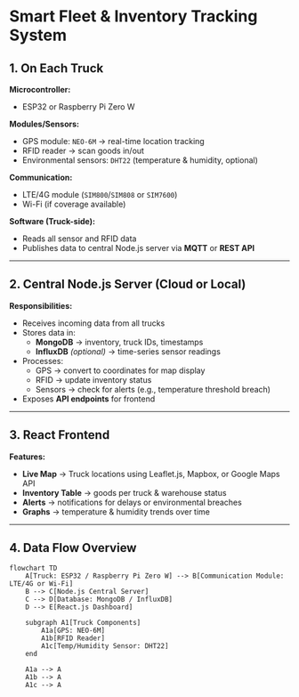 # Smart Fleet & Inventory Tracking System

## 1. On Each Truck

**Microcontroller:**  
- ESP32 or Raspberry Pi Zero W

**Modules/Sensors:**  
- GPS module: `NEO-6M` → real-time location tracking  
- RFID reader → scan goods in/out  
- Environmental sensors: `DHT22` (temperature & humidity, optional)

**Communication:**  
- LTE/4G module (`SIM800`/`SIM808` or `SIM7600`)  
- Wi-Fi (if coverage available)

**Software (Truck-side):**  
- Reads all sensor and RFID data  
- Publishes data to central Node.js server via **MQTT** or **REST API**

---

## 2. Central Node.js Server (Cloud or Local)

**Responsibilities:**  
- Receives incoming data from all trucks  
- Stores data in:  
  - **MongoDB** → inventory, truck IDs, timestamps  
  - **InfluxDB** *(optional)* → time-series sensor readings  
- Processes:
  - GPS → convert to coordinates for map display  
  - RFID → update inventory status  
  - Sensors → check for alerts (e.g., temperature threshold breach)  
- Exposes **API endpoints** for frontend

---

## 3. React Frontend

**Features:**  
- **Live Map** → Truck locations using Leaflet.js, Mapbox, or Google Maps API  
- **Inventory Table** → goods per truck & warehouse status  
- **Alerts** → notifications for delays or environmental breaches  
- **Graphs** → temperature & humidity trends over time

---

## 4. Data Flow Overview

```mermaid
flowchart TD
    A[Truck: ESP32 / Raspberry Pi Zero W] --> B[Communication Module: LTE/4G or Wi-Fi]
    B --> C[Node.js Central Server]
    C --> D[Database: MongoDB / InfluxDB]
    D --> E[React.js Dashboard]

    subgraph A1[Truck Components]
        A1a[GPS: NEO-6M]
        A1b[RFID Reader]
        A1c[Temp/Humidity Sensor: DHT22]
    end

    A1a --> A
    A1b --> A
    A1c --> A
